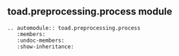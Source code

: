 ## toad.preprocessing.process module

```eval_rst
.. automodule:: toad.preprocessing.process
   :members:
   :undoc-members:
   :show-inheritance:
```